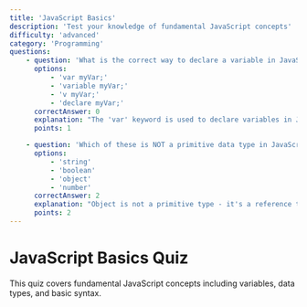 ```yaml
---
title: 'JavaScript Basics'
description: 'Test your knowledge of fundamental JavaScript concepts'
difficulty: 'advanced'
category: 'Programming'
questions:
    - question: 'What is the correct way to declare a variable in JavaScript?'
      options:
          - 'var myVar;'
          - 'variable myVar;'
          - 'v myVar;'
          - 'declare myVar;'
      correctAnswer: 0
      explanation: "The 'var' keyword is used to declare variables in JavaScript."
      points: 1

    - question: 'Which of these is NOT a primitive data type in JavaScript?'
      options:
          - 'string'
          - 'boolean'
          - 'object'
          - 'number'
      correctAnswer: 2
      explanation: "Object is not a primitive type - it's a reference type."
      points: 2
---
```


# JavaScript Basics Quiz

This quiz covers fundamental JavaScript concepts including variables, data types, and basic syntax.
